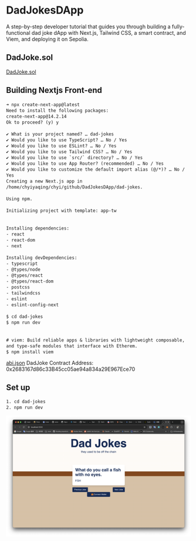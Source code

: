 # DadJokesDApp
A step-by-step developer tutorial that guides you through building a fully-functional dad joke dApp with Next.js, Tailwind CSS, a smart contract, and Viem, and deploying it on Sepolia.


## DadJoke.sol
[DadJoke.sol](contracts/DadJoke.sol)

## Building Nextjs Front-end

```
➜ npx create-next-app@latest
Need to install the following packages:
create-next-app@14.2.14
Ok to proceed? (y) y

✔ What is your project named? … dad-jokes
✔ Would you like to use TypeScript? … No / Yes
✔ Would you like to use ESLint? … No / Yes
✔ Would you like to use Tailwind CSS? … No / Yes
✔ Would you like to use `src/` directory? … No / Yes
✔ Would you like to use App Router? (recommended) … No / Yes
✔ Would you like to customize the default import alias (@/*)? … No / Yes
Creating a new Next.js app in /home/chyiyaqing/chyi/github/DadJokesDApp/dad-jokes.

Using npm.

Initializing project with template: app-tw 


Installing dependencies:
- react
- react-dom
- next

Installing devDependencies:
- typescript
- @types/node
- @types/react
- @types/react-dom
- postcss
- tailwindcss
- eslint
- eslint-config-next

$ cd dad-jokes
$ npm run dev


# viem: Build reliable apps & libraries with lightweight composable, and type-safe modules that interface with Etherem.
$ npm install viem

```

[abi.json](contracts/output/DadJoke.abi)
DadJoke Contract Address: 0x2683167d86c33B45cc05ae94a834a29E967Ece70


## Set up

```
1. cd dad-jokes
2. npm run dev
```
![Dad-Jokes](misc/img/Dad-Jokes.png)